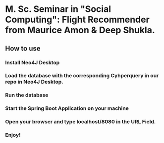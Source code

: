 # M. Sc. Seminar in "Social Computing": Flight Recommender from Maurice Amon & Deep Shukla. 

## How to use

### Install Neo4J Desktop

### Load the database with the corresponding Cyhperquery in our repo in Neo4J Desktop.

### Run the database

### Start the Spring Boot Application on your machine

### Open your browser and type localhost/8080 in the URL Field.

### Enjoy!
